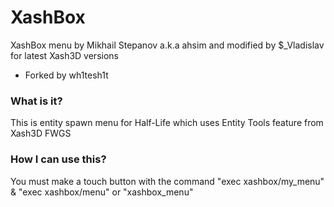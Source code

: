 # XashBox
XashBox menu by Mikhail Stepanov a.k.a ahsim
and modified by $_Vladislav for latest Xash3D versions
- Forked by wh1tesh1t

### What is it?
This is entity spawn menu for Half-Life which uses Entity Tools feature from Xash3D FWGS

### How I can use this?
You must make a touch button with the command "exec xashbox/my_menu" & "exec xashbox/menu"
or "xashbox_menu"